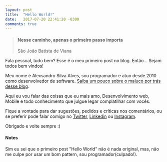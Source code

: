 ```yaml
---
layout: post
title:  "Hello World!"
date:   2017-07-20 22:41:20 -0300
comments: true
---
```


> #### Nesse caminho, apenas o primeiro passo importa
> São João Batista de Viana


Fala pessoal, tudo bem? Esse é o meu primeiro post no blog. Então... Sejam todos bem vindos!

Meu nome é Alexsandro Silva Alves, sou programador e atuo desde 2010 como desenvolvedor de software. [Saiba um pouco sobre o maluco por trás desse blog](/about).

Aqui eu vou falar das coisas que eu mais amo, Desenvolvimento web, Mobile e todo conhecimento que julgue legar complatilhar com vocês.

Fique a vontade para dar sugestões, pedidos e críticas nos comentários, ou se preferir pode falar comigo no [Twitter](https://twitter.com/{{site.twitter_username}}), [Linkedin](https://www.linkedin.com/in/{{site.linkedin_username}}/) ou [Instagram](https://www.instagram.com/{{site.instagram_username}}/).

Obrigado e volte sempre :)

#### Notes
Sim eu sei que o primeiro post "Hello World" não é nada original, mas, não me culpe por usar um bom pattern, sou programador(culpado!).